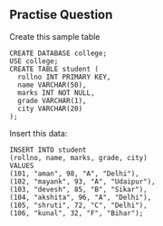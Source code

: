 ## Practise Question
Create this sample table 
```
CREATE DATABASE college;
USE college;
CREATE TABLE student (
  rollno INT PRIMARY KEY,
  name VARCHAR(50),
  marks INT NOT NULL,
  grade VARCHAR(1),
  city VARCHAR(20)
);
```
Insert this data:
```
INSERT INTO student
(rollno, name, marks, grade, city)
VALUES
(101, "aman", 98, "A", "Delhi"), 
(102, "mayank", 93, "A", "Udaipur"),
(103, "devesh", 85, "B", "Sikar"),
(104, "akshita", 96, "A", "Delhi"),
(105, "shruti", 72, "C", "Delhi"),
(106, "kunal", 32, "F", "Bihar");
```
